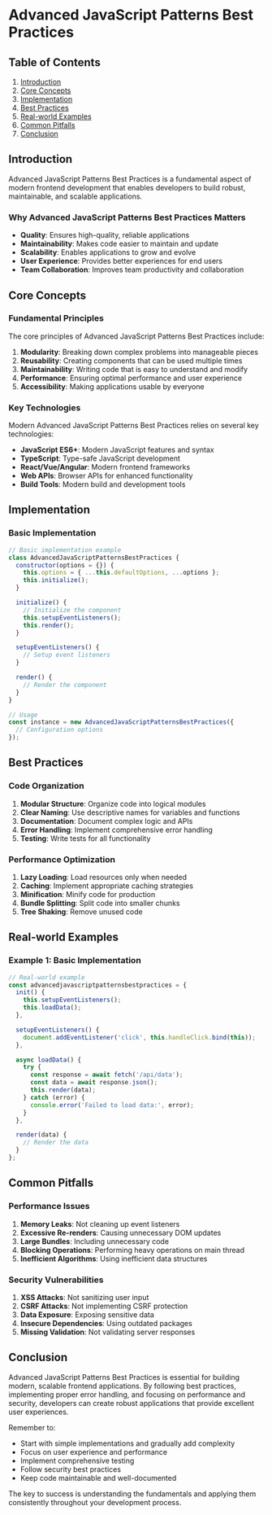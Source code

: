 # Advanced JavaScript Patterns Best Practices

## Table of Contents
1. [Introduction](#introduction)
2. [Core Concepts](#core-concepts)
3. [Implementation](#implementation)
4. [Best Practices](#best-practices)
5. [Real-world Examples](#real-world-examples)
6. [Common Pitfalls](#common-pitfalls)
7. [Conclusion](#conclusion)

## Introduction

Advanced JavaScript Patterns Best Practices is a fundamental aspect of modern frontend development that enables developers to build robust, maintainable, and scalable applications.

### Why Advanced JavaScript Patterns Best Practices Matters

- **Quality**: Ensures high-quality, reliable applications
- **Maintainability**: Makes code easier to maintain and update
- **Scalability**: Enables applications to grow and evolve
- **User Experience**: Provides better experiences for end users
- **Team Collaboration**: Improves team productivity and collaboration

## Core Concepts

### Fundamental Principles

The core principles of Advanced JavaScript Patterns Best Practices include:

1. **Modularity**: Breaking down complex problems into manageable pieces
2. **Reusability**: Creating components that can be used multiple times
3. **Maintainability**: Writing code that is easy to understand and modify
4. **Performance**: Ensuring optimal performance and user experience
5. **Accessibility**: Making applications usable by everyone

### Key Technologies

Modern Advanced JavaScript Patterns Best Practices relies on several key technologies:

- **JavaScript ES6+**: Modern JavaScript features and syntax
- **TypeScript**: Type-safe JavaScript development
- **React/Vue/Angular**: Modern frontend frameworks
- **Web APIs**: Browser APIs for enhanced functionality
- **Build Tools**: Modern build and development tools

## Implementation

### Basic Implementation

```javascript
// Basic implementation example
class AdvancedJavaScriptPatternsBestPractices {
  constructor(options = {}) {
    this.options = { ...this.defaultOptions, ...options };
    this.initialize();
  }

  initialize() {
    // Initialize the component
    this.setupEventListeners();
    this.render();
  }

  setupEventListeners() {
    // Setup event listeners
  }

  render() {
    // Render the component
  }
}

// Usage
const instance = new AdvancedJavaScriptPatternsBestPractices({
  // Configuration options
});
```

## Best Practices

### Code Organization

1. **Modular Structure**: Organize code into logical modules
2. **Clear Naming**: Use descriptive names for variables and functions
3. **Documentation**: Document complex logic and APIs
4. **Error Handling**: Implement comprehensive error handling
5. **Testing**: Write tests for all functionality

### Performance Optimization

1. **Lazy Loading**: Load resources only when needed
2. **Caching**: Implement appropriate caching strategies
3. **Minification**: Minify code for production
4. **Bundle Splitting**: Split code into smaller chunks
5. **Tree Shaking**: Remove unused code

## Real-world Examples

### Example 1: Basic Implementation

```javascript
// Real-world example
const advancedjavascriptpatternsbestpractices = {
  init() {
    this.setupEventListeners();
    this.loadData();
  },

  setupEventListeners() {
    document.addEventListener('click', this.handleClick.bind(this));
  },

  async loadData() {
    try {
      const response = await fetch('/api/data');
      const data = await response.json();
      this.render(data);
    } catch (error) {
      console.error('Failed to load data:', error);
    }
  },

  render(data) {
    // Render the data
  }
};
```

## Common Pitfalls

### Performance Issues

1. **Memory Leaks**: Not cleaning up event listeners
2. **Excessive Re-renders**: Causing unnecessary DOM updates
3. **Large Bundles**: Including unnecessary code
4. **Blocking Operations**: Performing heavy operations on main thread
5. **Inefficient Algorithms**: Using inefficient data structures

### Security Vulnerabilities

1. **XSS Attacks**: Not sanitizing user input
2. **CSRF Attacks**: Not implementing CSRF protection
3. **Data Exposure**: Exposing sensitive data
4. **Insecure Dependencies**: Using outdated packages
5. **Missing Validation**: Not validating server responses

## Conclusion

Advanced JavaScript Patterns Best Practices is essential for building modern, scalable frontend applications. By following best practices, implementing proper error handling, and focusing on performance and security, developers can create robust applications that provide excellent user experiences.

Remember to:
- Start with simple implementations and gradually add complexity
- Focus on user experience and performance
- Implement comprehensive testing
- Follow security best practices
- Keep code maintainable and well-documented

The key to success is understanding the fundamentals and applying them consistently throughout your development process.
